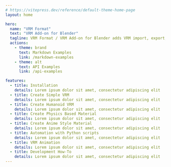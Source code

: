 ```yaml
---
# https://vitepress.dev/reference/default-theme-home-page
layout: home

hero:
  name: "VRM Format"
  text: "VRM Add-on for Blender"
  tagline: VRM Format / VRM Add-on for Blender adds VRM import, export, and editing capabilities to Blender. It supports Blender versions 2.93 to 4.2.
  actions:
    - theme: brand
      text: Markdown Examples
      link: /markdown-examples
    - theme: alt
      text: API Examples
      link: /api-examples

features:
  - title: Installation
    details: Lorem ipsum dolor sit amet, consectetur adipiscing elit
  - title: Create Simple VRM
    details: Lorem ipsum dolor sit amet, consectetur adipiscing elit
  - title: Create Humanoid VRM
    details: Lorem ipsum dolor sit amet, consectetur adipiscing elit
  - title: Create Physics Based Material
    details: Lorem ipsum dolor sit amet, consectetur adipiscing elit
  - title: Create Anime Style Material
    details: Lorem ipsum dolor sit amet, consectetur adipiscing elit
  - title: Automation with Python scripts
    details: Lorem ipsum dolor sit amet, consectetur adipiscing elit
  - title: VRM Animation
    details: Lorem ipsum dolor sit amet, consectetur adipiscing elit
  - title: Development How-To
    details: Lorem ipsum dolor sit amet, consectetur adipiscing elit
---
```

